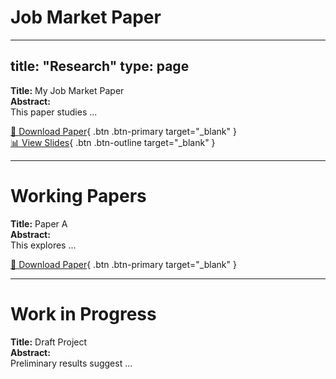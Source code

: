 # Job Market Paper

---
title: "Research"
type: page
---

**Title:** My Job Market Paper  
**Abstract:**  
This paper studies ...  

[📄 Download Paper](/files/jobmarket.pdf){ .btn .btn-primary target="_blank" }  
[📊 View Slides](/files/jobmarket-slides.pdf){ .btn .btn-outline target="_blank" }

---

# Working Papers

**Title:** Paper A  
**Abstract:**  
This explores ...  

[📄 Download Paper](/files/working-paper-a.pdf){ .btn .btn-primary target="_blank" }

---

# Work in Progress

**Title:** Draft Project  
**Abstract:**  
Preliminary results suggest ...  
